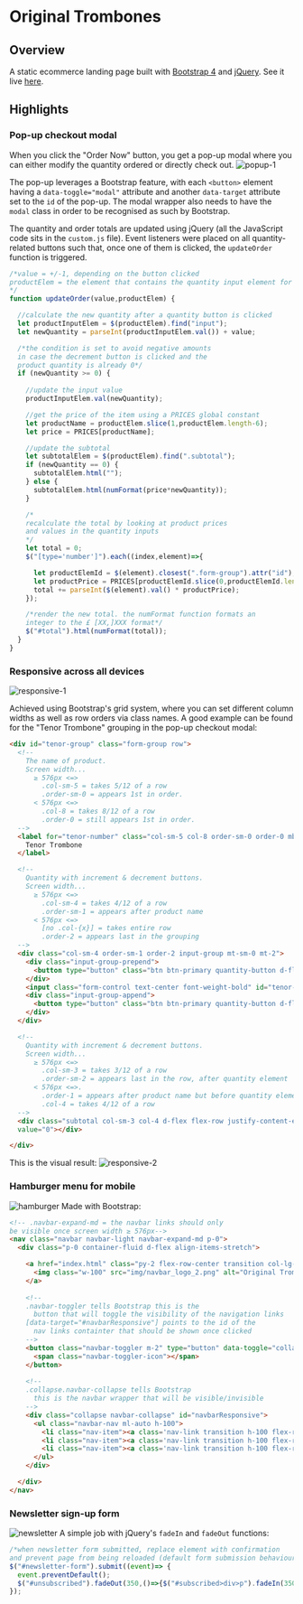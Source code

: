 # Original Trombones

## Overview
A static ecommerce landing page built with [Bootstrap 4](https://getbootstrap.com/docs/4.0/getting-started/introduction/) and [jQuery](https://jquery.com/). See it live [here](http://mihailthebuilder.github.io/original-trombones-v1).

## Highlights

### Pop-up checkout modal
When you click the "Order Now" button, you get a pop-up modal where you can either modify the quantity ordered or directly check out.
![popup-1](./demo/popup_1.gif)

The pop-up leverages a Bootstrap feature, with each `<button>` element having a `data-toggle="modal"` attribute and another `data-target` attribute set to the `id` of the pop-up. The modal wrapper also needs to have the `modal` class in order to be recognised as such by Bootstrap.

The quantity and order totals are updated using jQuery (all the JavaScript code sits in the `custom.js` file). Event listeners were placed on all quantity-related buttons such that, once one of them is clicked, the `updateOrder` function is triggered.
```js
/*value = +/-1, depending on the button clicked
productElem = the element that contains the quantity input element for a given product
*/
function updateOrder(value,productElem) {

  //calculate the new quantity after a quantity button is clicked
  let productInputElem = $(productElem).find("input");
  let newQuantity = parseInt(productInputElem.val()) + value;

  /*the condition is set to avoid negative amounts
  in case the decrement button is clicked and the
  product quantity is already 0*/
  if (newQuantity >= 0) {
    
    //update the input value
    productInputElem.val(newQuantity);

    //get the price of the item using a PRICES global constant
    let productName = productElem.slice(1,productElem.length-6);
    let price = PRICES[productName];

    //update the subtotal
    let subtotalElem = $(productElem).find(".subtotal");
    if (newQuantity == 0) {
      subtotalElem.html("");
    } else {
      subtotalElem.html(numFormat(price*newQuantity));
    }

    /*
    recalculate the total by looking at product prices
    and values in the quantity inputs
    */
    let total = 0;
    $("[type='number']").each((index,element)=>{

      let productElemId = $(element).closest(".form-group").attr("id");
      let productPrice = PRICES[productElemId.slice(0,productElemId.length-6)];
      total += parseInt($(element).val() * productPrice);
    });

    /*render the new total. the numFormat function formats an
    integer to the £ [XX,]XXX format*/
    $("#total").html(numFormat(total));
  }
}
```

### Responsive across all devices
![responsive-1](./demo/responsive_1.gif)

Achieved using Bootstrap's grid system, where you can set different column widths as well as row orders via class names. A good example can be found for the "Tenor Trombone" grouping in the pop-up checkout modal:
```html
<div id="tenor-group" class="form-group row">
  <!--
    The name of product.
    Screen width...
      ≥ 576px <=> 
        .col-sm-5 = takes 5/12 of a row
        .order-sm-0 = appears 1st in order.
      < 576px <=>
        .col-8 = takes 8/12 of a row
        .order-0 = still appears 1st in order.
  -->
  <label for="tenor-number" class="col-sm-5 col-8 order-sm-0 order-0 mb-0 flex-row-center">
    Tenor Trombone
  </label>

  <!--
    Quantity with increment & decrement buttons.
    Screen width...
      ≥ 576px <=>
        .col-sm-4 = takes 4/12 of a row
        .order-sm-1 = appears after product name
      < 576px <=>
        [no .col-{x}] = takes entire row
        .order-2 = appears last in the grouping 
  -->
  <div class="col-sm-4 order-sm-1 order-2 input-group mt-sm-0 mt-2">
    <div class="input-group-prepend">
      <button type="button" class="btn btn-primary quantity-button d-flex flex-row justify-content-center align-items-center font-weight-bold p-0">-</button>
    </div>
    <input class="form-control text-center font-weight-bold" id="tenor-number" name="tenor-number" min="0" value="0" type="number" disabled>
    <div class="input-group-append">
      <button type="button" class="btn btn-primary quantity-button d-flex flex-row justify-content-center align-items-center font-weight-bold p-0">+</button>
    </div>
  </div>

  <!--
    Quantity with increment & decrement buttons.
    Screen width...
      ≥ 576px <=>
        .col-sm-3 = takes 3/12 of a row
        .order-sm-2 = appears last in the row, after quantity element
      < 576px <=>.
        .order-1 = appears after product name but before quantity element
        .col-4 = takes 4/12 of a row
  -->
  <div class="subtotal col-sm-3 col-4 d-flex flex-row justify-content-end align-items-center order-sm-2 order-1"
  value="0"></div>

</div>
```
This is the visual result:
![responsive-2](./demo/responsive_2.gif)

### Hamburger menu for mobile
![hamburger](./demo/hamburger.gif)
Made with Bootstrap:
```html
<!-- .navbar-expand-md = the navbar links should only 
be visible once screen width ≥ 576px-->
<nav class="navbar navbar-light navbar-expand-md p-0">
  <div class="p-0 container-fluid d-flex align-items-stretch">

    <a href="index.html" class="py-2 flex-row-center transition col-lg-3 col-md-5 col-sm-6 col-9">
      <img class="w-100" src="img/navbar_logo_2.png" alt="Original Trombones" title="Original Trombones">
    </a>
    
    <!--
    .navbar-toggler tells Bootstrap this is the
      button that will toggle the visibility of the navigation links
    [data-target="#navbarResponsive"] points to the id of the
      nav links containter that should be shown once clicked
    -->
    <button class="navbar-toggler m-2" type="button" data-toggle="collapse" data-target="#navbarResponsive" aria-controls="navbarSupportedContent" aria-expanded="false" aria-label="Toggle navigation">
      <span class="navbar-toggler-icon"></span>
    </button>
    
    <!--
    .collapse.navbar-collapse tells Bootstrap
      this is the navbar wrapper that will be visible/invisible
    -->
    <div class="collapse navbar-collapse" id="navbarResponsive">
      <ul class="navbar-nav ml-auto h-100">
        <li class="nav-item"><a class='nav-link transition h-100 flex-row-center justify-content-end px-4' href="#feature-list"><span>Features</span></a></li>
        <li class="nav-item"><a class='nav-link transition h-100 flex-row-center justify-content-end px-4' href="#video-section"><span>How it works</span></a></li>
        <li class="nav-item"><a class='nav-link transition h-100 flex-row-center justify-content-end px-4' href="#pricing"><span>Pricing</span></a></li>
      </ul>
    </div>

  </div>
</nav>
``` 

### Newsletter sign-up form
![newsletter](./demo/newsletter.gif)
A simple job with jQuery's `fadeIn` and `fadeOut` functions:
```js
/*when newsletter form submitted, replace element with confirmation
and prevent page from being reloaded (default form submission behaviour)*/
$("#newsletter-form").submit((event)=> {
  event.preventDefault();
  $("#unsubscribed").fadeOut(350,()=>{$("#subscribed>div>p").fadeIn(350)});
});
```
